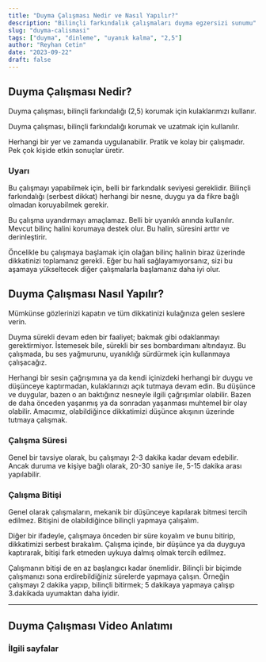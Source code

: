 ```yaml
---
title: "Duyma Çalışması Nedir ve Nasıl Yapılır?"
description: "Bilinçli farkındalık çalışmaları duyma egzersizi sunumu"
slug: "duyma-calismasi"
tags: ["duyma", "dinleme", "uyanık kalma", "2,5"]
author: "Reyhan Cetin"
date: "2023-09-22"
draft: false
---
```


## Duyma Çalışması Nedir?

Duyma çalışması, bilinçli farkındalığı (2,5) korumak için kulaklarımızı kullanır.

Duyma çalışması, bilinçli farkındalığı korumak ve uzatmak için kullanılır.

Herhangi bir yer ve zamanda uygulanabilir. Pratik ve kolay bir çalışmadır. Pek çok kişide etkin sonuçlar üretir.

### Uyarı

Bu çalışmayı yapabilmek için, belli bir farkındalık seviyesi gereklidir. Bilinçli farkındalığı (serbest dikkat) herhangi bir nesne, duygu ya da fikre bağlı olmadan koruyabilmek gerekir.

Bu çalışma uyandırmayı amaçlamaz. Belli bir uyanıklı anında kullanılır. Mevcut bilinç halini korumaya destek olur. Bu halin, süresini arttır ve derinleştirir.

Öncelikle bu çalışmaya başlamak için olağan bilinç halinin biraz üzerinde dikkatinizi toplamanız gerekli. Eğer bu hali sağlayamıyorsanız, sizi bu aşamaya yükseltecek diğer çalışmalarla başlamanız daha iyi olur.

## Duyma Çalışması Nasıl Yapılır?

Mümkünse gözlerinizi kapatın ve tüm dikkatinizi kulağınıza gelen seslere verin.

Duyma sürekli devam eden bir faaliyet; bakmak gibi odaklanmayı gerektirmiyor. İstemesek bile, sürekli bir ses bombardımanı altındayız. Bu çalışmada, bu ses yağmurunu, uyanıklığı sürdürmek için kullanmaya çalışacağız.

Herhangi bir sesin çağrışımına ya da kendi içinizdeki herhangi bir duygu ve düşünceye kaptırmadan, kulaklarınızı açık tutmaya devam edin. Bu düşünce ve duygular, bazen o an baktığınız nesneyle ilgili çağrışımlar olabilir. Bazen de daha önceden yaşanmış ya da sonradan yaşanması muhtemel bir olay olabilir. Amacımız, olabildiğince dikkatimizi düşünce akışının üzerinde tutmaya çalışmak.

### Çalışma Süresi

Genel bir tavsiye olarak, bu çalışmayı 2-3 dakika kadar devam edebilir. Ancak duruma ve kişiye bağlı olarak, 20-30 saniye ile, 5-15 dakika arası yapılabilir.

### Çalışma Bitişi

Genel olarak çalışmaların, mekanik bir düşünceye kapılarak bitmesi tercih edilmez. Bitişini de olabildiğince bilinçli yapmaya çalışalım.

Diğer bir ifadeyle, çalışmaya önceden bir süre koyalım ve bunu bitirip, dikkatimizi serbest bırakalım. Çalışma içinde, bir düşünce ya da duyguya kaptırarak, bitişi fark etmeden uykuya dalmış olmak tercih edilmez.

Çalışmanın bitişi de en az başlangıcı kadar önemlidir. Bilinçli bir biçimde çalışmanızı sona erdirebildiğiniz sürelerde yapmaya çalışın. Örneğin çalışmayı 2 dakika yapıp, bilinçli bitirmek; 5 dakikaya yapmaya çalışıp 3.dakikada uyumaktan daha iyidir.

---

## Duyma Çalışması Video Anlatımı

### İlgili sayfalar
